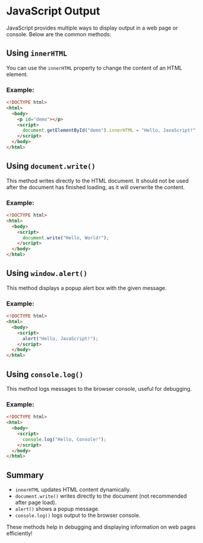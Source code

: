 # JavaScript Output

JavaScript provides multiple ways to display output in a web page or console. Below are the common methods:

## Using `innerHTML`

You can use the `innerHTML` property to change the content of an HTML element.

### Example:

```html
<!DOCTYPE html>
<html>
  <body>
    <p id="demo"></p>
    <script>
      document.getElementById("demo").innerHTML = "Hello, JavaScript!";
    </script>
  </body>
</html>
```

## Using `document.write()`

This method writes directly to the HTML document. It should not be used after the document has finished loading, as it will overwrite the content.

### Example:

```html
<!DOCTYPE html>
<html>
  <body>
    <script>
      document.write("Hello, World!");
    </script>
  </body>
</html>
```

## Using `window.alert()`

This method displays a popup alert box with the given message.

### Example:

```html
<!DOCTYPE html>
<html>
  <body>
    <script>
      alert("Hello, JavaScript!");
    </script>
  </body>
</html>
```

## Using `console.log()`

This method logs messages to the browser console, useful for debugging.

### Example:

```html
<!DOCTYPE html>
<html>
  <body>
    <script>
      console.log("Hello, Console!");
    </script>
  </body>
</html>
```

## Summary

- `innerHTML` updates HTML content dynamically.
- `document.write()` writes directly to the document (not recommended after page load).
- `alert()` shows a popup message.
- `console.log()` logs output to the browser console.

These methods help in debugging and displaying information on web pages efficiently!
